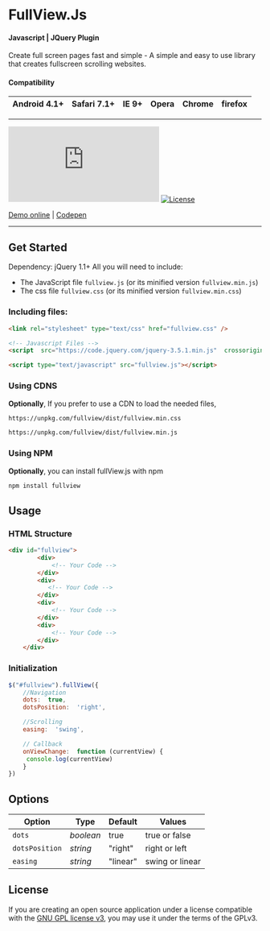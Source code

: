 
# FullView.Js
#### Javascript | JQuery Plugin 
Create full screen pages fast and simple - A simple and easy to use library that creates fullscreen scrolling websites.

#### Compatibility
| Android 4.1+ | Safari 7.1+ | IE 9+ | Opera | Chrome | firefox |
| ------------ | ----------- | ----- | ----- | ------ | ------- |
---

[![GitHub release](https://img.shields.io/github/package-json/v/seeratawan01/fullview.js?label=fullView.js%20Version%20)](https://github.com/seeratawan01/fullview.js) [![License](https://img.shields.io/badge/License-GPL-red.svg)](https://www.gnu.org/licenses/gpl-3.0.html)

[Demo online](http://seeratawan.goprogs.com/fullView/) | [Codepen](https://codepen.io/someone1218/pen/jOWmppP)

---
## Get Started
Dependency: jQuery 1.1+
All you will need to include:
-   The JavaScript file `fullview.js` (or its minified version `fullview.min.js`)
-   The css file `fullview.css` (or its minified version `fullview.min.css`)
### Including files:
```html
<link rel="stylesheet" type="text/css" href="fullview.css" />

<!-- Javascript Files -->
<script  src="https://code.jquery.com/jquery-3.5.1.min.js"  crossorigin="anonymous"></script>

<script type="text/javascript" src="fullview.js"></script>
```
### Using CDNS
**Optionally**, If you prefer to use a CDN to load the needed files,
```bash
https://unpkg.com/fullview/dist/fullview.min.css
```
```bash
https://unpkg.com/fullview/dist/fullview.min.js
```
### Using NPM
**Optionally**, you can install fullView.js with npm
```bash
npm install fullview
```
## Usage
### HTML Structure
```html
<div id="fullview">
        <div>
            <!-- Your Code -->
        </div>
        <div>
           <!-- Your Code -->
        </div>
        <div>
            <!-- Your Code -->
        </div>
        <div>
            <!-- Your Code -->
        </div>
    </div>

```
### Initialization
```javascript
$("#fullview").fullView({
	//Navigation
	dots:  true,
	dotsPosition:  'right',

	//Scrolling
	easing:  'swing',

	// Callback
	onViewChange:  function (currentView) {
	 console.log(currentView)
	}
})
```
## Options
|Option|Type|Default|Values|
|--|--|--|--|
|`dots`|*boolean*|true|true or false|
|`dotsPosition`|*string*|"right"|right or left|
|`easing`|*string*|"linear"|swing or linear|


## License

If you are creating an open source application under a license compatible with the [GNU GPL license v3](https://www.gnu.org/licenses/gpl-3.0.html), you may use it under the terms of the GPLv3.

